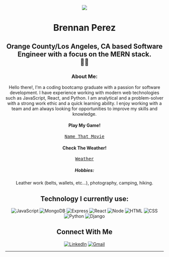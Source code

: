 <div align="center">

<!-- ![](https://i.imgur.com/NPacO2xm.png) -->
![](https://i.imgur.com/dbTW1AE.png)
# Brennan Perez 


## Orange County/Los Angeles, CA based Software Engineer with a focus on the MERN stack. <br> :tangerine::city_sunset:

### About Me:
Hello there!, I'm a coding bootcamp graduate with a passion for software development. I have experience working with modern web technologies such as JavaScript, React, and Python. I am analytical and a problem-solver with a strong work ethic and a quick learning ability. I enjoy working with a team and am always looking for opportunities to improve my skills and knowledge. <br>
  
#### Play My Game!
<kbd>[Name That Movie](https://name-that-movie.herokuapp.com/)</kdb> <br>
  
  #### Check The Weather!
<kbd>[Weather](https://bp-weather-app.netlify.app/)</kdb> <br>

##### Hobbies: 
  Leather work (belts, wallets, etc...), photography, camping, hiking. 
## Technology I currently use: 
![JavaScript](https://img.shields.io/badge/JavaScript-F7DF1E.svg?style=for-the-badge&logo=JavaScript&logoColor=black)
![MongoDB](https://img.shields.io/badge/MongoDB-47A248.svg?style=for-the-badge&logo=MongoDB&logoColor=white)
![Express](https://img.shields.io/badge/Express-000000.svg?style=for-the-badge&logo=Express&logoColor=white)
![React](https://img.shields.io/badge/React-61DAFB.svg?style=for-the-badge&logo=React&logoColor=black)
![Node](https://img.shields.io/badge/Node.js-339933.svg?style=for-the-badge&logo=nodedotjs&logoColor=white)
![HTML](https://img.shields.io/badge/HTML5-E34F26.svg?style=for-the-badge&logo=HTML5&logoColor=white)
![CSS](https://img.shields.io/badge/CSS3-1572B6.svg?style=for-the-badge&logo=CSS3&logoColor=white)
![Python](https://img.shields.io/badge/Python-3776AB.svg?style=for-the-badge&logo=Python&logoColor=white)
![Django](https://img.shields.io/badge/Django-092E20.svg?style=for-the-badge&logo=Django&logoColor=white)

## Connect With Me
[![LinkedIn](https://img.shields.io/badge/LinkedIn-0A66C2.svg?style=for-the-badge&logo=LinkedIn&logoColor=white)](https://www.linkedin.com/in/brennan-perez/)
[![Gmail](https://img.shields.io/badge/Gmail-EA4335.svg?style=for-the-badge&logo=Gmail&logoColor=white)](mailto:brennan.p.perez@gmail.com)

---


  </div>
<!--
**brennanp93/brennanp93** is a ✨ _special_ ✨ repository because its `README.md` (this file) appears on your GitHub profile.

Here are some ideas to get you started:

- 🔭 I’m currently working on ...
- 🌱 I’m currently learning ...
- 👯 I’m looking to collaborate on ...
- 🤔 I’m looking for help with ...
- 💬 Ask me about ...
- 📫 How to reach me: ...
- 😄 Pronouns: ...
- ⚡ Fun fact: ...
-->
